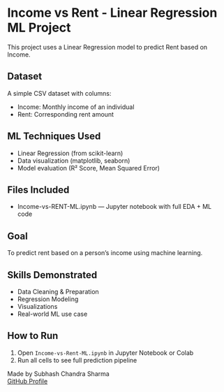 # Income vs Rent - Linear Regression ML Project

This project uses a Linear Regression model to predict Rent based on Income.

## Dataset
A simple CSV dataset with columns:
- Income: Monthly income of an individual
- Rent: Corresponding rent amount

## ML Techniques Used
- Linear Regression (from scikit-learn)
- Data visualization (matplotlib, seaborn)
- Model evaluation (R² Score, Mean Squared Error)

## Files Included
- Income-vs-RENT-ML.ipynb — Jupyter notebook with full EDA + ML code

## Goal
To predict rent based on a person’s income using machine learning.

## Skills Demonstrated
- Data Cleaning & Preparation
- Regression Modeling
- Visualizations
- Real-world ML use case

## How to Run
1. Open `Income-vs-Rent-ML.ipynb` in Jupyter Notebook or Colab
2. Run all cells to see full prediction pipeline

Made by Subhash Chandra Sharma  
[GitHub Profile](https://github.com/subbhaaash)
